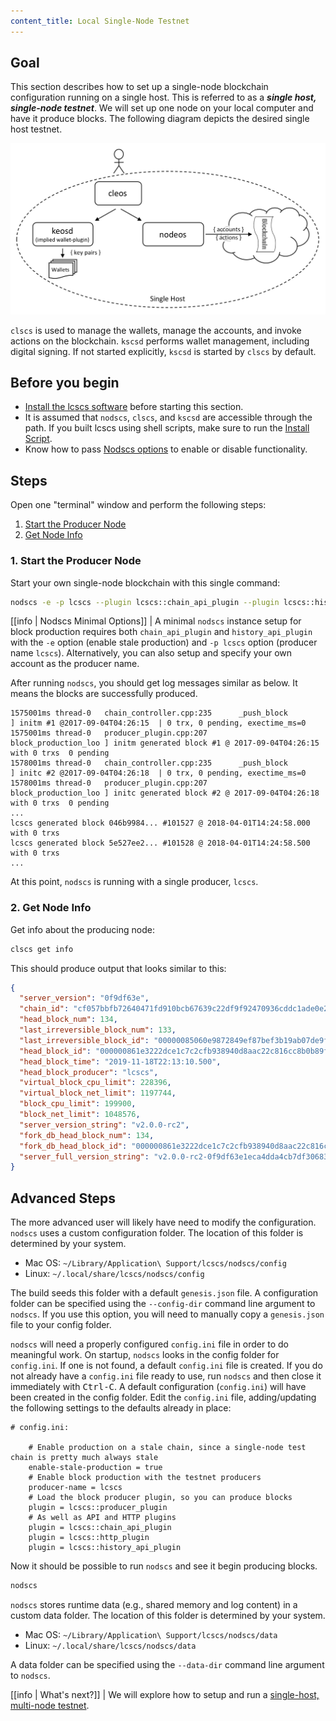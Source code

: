 ```yaml
---
content_title: Local Single-Node Testnet
---
```


## Goal

This section describes how to set up a single-node blockchain configuration running on a single host.  This is referred to as a _**single host, single-node testnet**_.  We will set up one node on your local computer and have it produce blocks.  The following diagram depicts the desired single host testnet.

![Single host single node testnet](single-host-single-node-testnet.png)

`clscs` is used to manage the wallets, manage the accounts, and invoke actions on the blockchain.  `kscsd` performs wallet management, including digital signing.  If not started explicitly, `kscsd` is started by `clscs` by default.

## Before you begin

* [Install the lcscs software](../../../00_install/index.md) before starting this section.
* It is assumed that `nodscs`, `clscs`, and `kscsd` are accessible through the path. If you built lcscs using shell scripts, make sure to run the [Install Script](../../../00_install/01_build-from-source/01_shell-scripts/03_install-lcscs-binaries.md).
* Know how to pass [Nodscs options](../../02_usage/00_nodscs-options.md) to enable or disable functionality.

## Steps

Open one "terminal" window and perform the following steps:

1. [Start the Producer Node](#1-start-the-producer-node)
2. [Get Node Info](#2-get-node-info)

### 1. Start the Producer Node

Start your own single-node blockchain with this single command:

```sh
nodscs -e -p lcscs --plugin lcscs::chain_api_plugin --plugin lcscs::history_api_plugin
```

[[info | Nodscs Minimal Options]]
| A minimal `nodscs` instance setup for block production requires both `chain_api_plugin` and `history_api_plugin` with the `-e` option (enable stale production) and `-p lcscs` option (producer name `lcscs`). Alternatively, you can also setup and specify your own account as the producer name.

After running `nodscs`, you should get log messages similar as below. It means the blocks are successfully produced.

```console
1575001ms thread-0   chain_controller.cpp:235      _push_block          ] initm #1 @2017-09-04T04:26:15  | 0 trx, 0 pending, exectime_ms=0
1575001ms thread-0   producer_plugin.cpp:207       block_production_loo ] initm generated block #1 @ 2017-09-04T04:26:15 with 0 trxs  0 pending
1578001ms thread-0   chain_controller.cpp:235      _push_block          ] initc #2 @2017-09-04T04:26:18  | 0 trx, 0 pending, exectime_ms=0
1578001ms thread-0   producer_plugin.cpp:207       block_production_loo ] initc generated block #2 @ 2017-09-04T04:26:18 with 0 trxs  0 pending
...
lcscs generated block 046b9984... #101527 @ 2018-04-01T14:24:58.000 with 0 trxs
lcscs generated block 5e527ee2... #101528 @ 2018-04-01T14:24:58.500 with 0 trxs
...
```
At this point, `nodscs` is running with a single producer, `lcscs`.

### 2. Get Node Info

Get info about the producing node:

```sh
clscs get info
```

This should produce output that looks similar to this:

```json
{
  "server_version": "0f9df63e",
  "chain_id": "cf057bbfb72640471fd910bcb67639c22df9f92470936cddc1ade0e2f2e7dc4f",
  "head_block_num": 134,
  "last_irreversible_block_num": 133,
  "last_irreversible_block_id": "00000085060e9872849ef87bef3b19ab07de9faaed71154510c7f0aeeaddae2c",
  "head_block_id": "000000861e3222dce1c7c2cfb938940d8aac22c816cc8b0b89f6bf65a8ad5bdc",
  "head_block_time": "2019-11-18T22:13:10.500",
  "head_block_producer": "lcscs",
  "virtual_block_cpu_limit": 228396,
  "virtual_block_net_limit": 1197744,
  "block_cpu_limit": 199900,
  "block_net_limit": 1048576,
  "server_version_string": "v2.0.0-rc2",
  "fork_db_head_block_num": 134,
  "fork_db_head_block_id": "000000861e3222dce1c7c2cfb938940d8aac22c816cc8b0b89f6bf65a8ad5bdc",
  "server_full_version_string": "v2.0.0-rc2-0f9df63e1eca4dda4cb7df30683f4a1220599444"
}
```

## Advanced Steps

The more advanced user will likely have need to modify the configuration.  `nodscs` uses a custom configuration folder.  The location of this folder is determined by your system.

* Mac OS: `~/Library/Application\ Support/lcscs/nodscs/config`
* Linux: `~/.local/share/lcscs/nodscs/config`

The build seeds this folder with a default `genesis.json` file.  A configuration folder can be specified using the `--config-dir` command line argument to `nodscs`.  If you use this option, you will need to manually copy a `genesis.json` file to your config folder.
 
`nodscs` will need a properly configured `config.ini` file in order to do meaningful work.  On startup, `nodscs` looks in the config folder for `config.ini`.  If one is not found, a default `config.ini` file is created.  If you do not already have a `config.ini` file ready to use, run `nodscs` and then close it immediately with <kbd>Ctrl-C</kbd>.  A default configuration (`config.ini`) will have been created in the config folder.  Edit the `config.ini` file, adding/updating the following settings to the defaults already in place:

```console
# config.ini:

    # Enable production on a stale chain, since a single-node test chain is pretty much always stale
    enable-stale-production = true
    # Enable block production with the testnet producers
    producer-name = lcscs
    # Load the block producer plugin, so you can produce blocks
    plugin = lcscs::producer_plugin
    # As well as API and HTTP plugins
    plugin = lcscs::chain_api_plugin
    plugin = lcscs::http_plugin
    plugin = lcscs::history_api_plugin
```

Now it should be possible to run `nodscs` and see it begin producing blocks.

```sh
nodscs
```

`nodscs` stores runtime data (e.g., shared memory and log content) in a custom data folder.  The location of this folder is determined by your system.

* Mac OS: `~/Library/Application\ Support/lcscs/nodscs/data`
* Linux: `~/.local/share/lcscs/nodscs/data`
 
A data folder can be specified using the `--data-dir` command line argument to `nodscs`.

[[info | What's next?]]
| We will explore how to setup and run a [single-host, multi-node testnet](01_local-multi-node-testnet.md).
